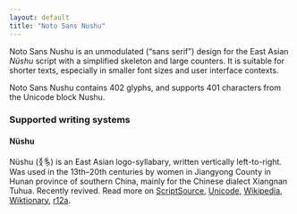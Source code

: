 ```yaml
---
layout: default
title: "Noto Sans Nushu"
---
```

Noto Sans Nushu is an unmodulated (“sans serif”) design for the East Asian _Nüshu_ script with a simplified skeleton and large counters. It is suitable for shorter texts, especially in smaller font sizes and user interface contexts. 

Noto Sans Nushu contains 402 glyphs, and supports 401 characters from the Unicode block Nushu.


### Supported writing systems


#### Nüshu

Nüshu (<span class='autonym'>𛆁𛈬‎</span>) is an East Asian logo-syllabary, written vertically left-to-right. Was used in the 13th–20th centuries by women in Jiangyong County in Hunan province of southern China, mainly for the Chinese dialect Xiangnan Tuhua. Recently revived. Read more on [ScriptSource](https://scriptsource.org/scr/Nshu), [Unicode](https://www.unicode.org/versions/Unicode13.0.0/ch18.pdf#G42061), [Wikipedia](https://en.wikipedia.org/wiki/ISO_15924:Nshu), [Wiktionary](https://en.wiktionary.org/wiki/Category:Nushu_script), [r12a](https://r12a.github.io/scripts/links?iso=Nshu).

